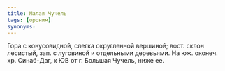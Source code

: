 ```yaml
---
title: Малая Чучель
tags: [ороним]
synonyms:
---
```


Гора с конусовидной, слегка округленной вершиной; вост. склон лесистый, зап. с
луговиной и отдельными деревьями. На юж. оконеч. хр. Синаб-Даг, к ЮВ от г.
Большая Чучель, ниже ее.
